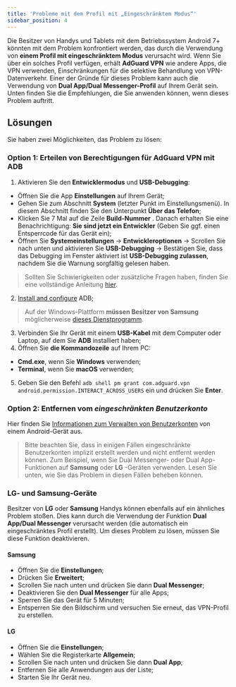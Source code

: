 ```yaml
---
title: 'Probleme mit dem Profil mit „Eingeschränktem Modus“'
sidebar_position: 4
---
```


Die Besitzer von Handys und Tablets mit dem Betriebssystem Android 7+ könnten mit dem Problem konfrontiert werden, das durch die Verwendung von **einem Profil mit eingeschränktem Modus** verursacht wird. Wenn Sie über ein solches Profil verfügen, erhält **AdGuard VPN** wie andere Apps, die VPN verwenden, Einschränkungen für die selektive Behandlung von VPN-Datenverkehr. Einer der Gründe für dieses Problem kann auch die Verwendung von **Dual App/Dual Messenger-Profil** auf Ihrem Gerät sein. Unten finden Sie die Empfehlungen, die Sie anwenden können, wenn dieses Problem auftritt.

## Lösungen

Sie haben zwei Möglichkeiten, das Problem zu lösen:

### Option 1: Erteilen von Berechtigungen für AdGuard VPN mit ADB

1. Aktivieren Sie den **Entwicklermodus** und **USB-Debugging**:
- Öffnen Sie die App **Einstellungen** auf Ihrem Gerät;
- Gehen Sie zum Abschnitt **System** (letzter Punkt im Einstellungsmenü). In diesem Abschnitt finden Sie den Unterpunkt **Über das Telefon**;
- Klicken Sie 7 Mal auf die Zeile **Build-Nummer** . Danach erhalten Sie eine Benachrichtigung: **Sie sind jetzt ein Entwickler** (Geben Sie ggf. einen Entsperrcode für das Gerät ein);
- Öffnen Sie **Systemeinstellungen** → **Entwickleroptionen** → Scrollen Sie nach unten und aktivieren Sie **USB-Debugging** → Bestätigen Sie, dass das Debugging im Fenster aktiviert ist **USB-Debugging zulassen**, nachdem Sie die Warnung sorgfältig gelesen haben.

> Sollten Sie Schwierigkeiten oder zusätzliche Fragen haben, finden Sie eine vollständige Anleitung [hier](https://developer.android.com/studio/debug/dev-options).

2. [Install and configure](https://www.xda-developers.com/install-adb-windows-macos-linux/) ADB;
> Auf der Windows-Plattform **müssen Besitzer von Samsung** möglicherweise [dieses Dienstprogramm](https://developer.samsung.com/mobile/android-usb-driver.html).

3. Verbinden Sie Ihr Gerät mit einem **USB-Kabel** mit dem Computer oder Laptop, auf dem Sie **ADB** installiert haben;
4. Öffnen Sie **die Kommandozeile** auf Ihrem PC:
- **Cmd.exe**, wenn Sie **Windows** verwenden;
- **Terminal**, wenn Sie **macOS** verwenden;
5. Geben Sie den Befehl `adb shell pm grant com.adguard.vpn android.permission.INTERACT_ACROSS_USERS` ein und drücken Sie **Enter**.

### Option 2: Entfernen vom *eingeschränkten Benutzerkonto*

Hier finden Sie [Informationen zum Verwalten von Benutzerkonten](https://support.google.com/a/answer/6223444?hl=en) von einem Android-Gerät aus.

> Bitte beachten Sie, dass in einigen Fällen eingeschränkte Benutzerkonten implizit erstellt werden und nicht entfernt werden können. Zum Beispiel, wenn Sie Dual Messenger- oder Dual App-Funktionen auf **Samsung** oder **LG** -Geräten verwenden. Lesen Sie unten, wie Sie das Problem in diesen Fällen beheben können.

### LG- und Samsung-Geräte

Besitzer von **LG** oder **Samsung** Handys können ebenfalls auf ein ähnliches Problem stoßen. Dies kann durch die Verwendung der Funktion **Dual App/Dual Messenger** verursacht werden (die automatisch ein eingeschränktes Profil erstellt). Um dieses Problem zu lösen, müssen Sie diese Funktion deaktivieren.

#### Samsung

- Öffnen Sie die **Einstellungen**;
- Drücken Sie **Erweitert**;
- Scrollen Sie nach unten und drücken Sie dann **Dual Messenger**;
- Deaktivieren Sie den **Dual Messenger** für alle Apps;
- Sperren Sie das Gerät für 5 Minuten;
- Entsperren Sie den Bildschirm und versuchen Sie erneut, das VPN-Profil zu erstellen.

#### LG

- Öffnen Sie die **Einstellungen**;
- Wählen Sie die Registerkarte **Allgemein**;
- Scrollen Sie nach unten und drücken Sie dann **Dual App**;
- Entfernen Sie alle Anwendungen aus der Liste;
- Starten Sie Ihr Gerät neu.